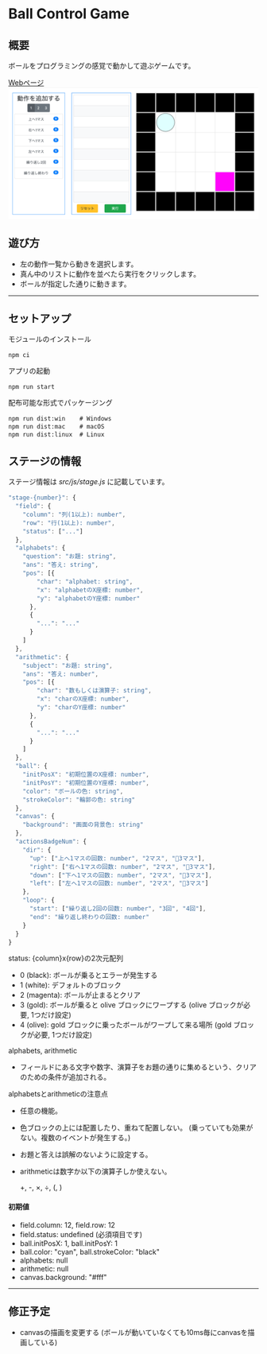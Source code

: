 # Ball Control Game

## 概要
ボールをプログラミングの感覚で動かして遊ぶゲームです。

[Webページ ![](img/gameDisplay.png)](https://yunemk.github.io/Ball-Control-Game/)

## 遊び方
* 左の動作一覧から動きを選択します。
* 真ん中のリストに動作を並べたら実行をクリックします。
* ボールが指定した通りに動きます。

---

## セットアップ
モジュールのインストール

```shell
npm ci
```

アプリの起動

```shell
npm run start
```

配布可能な形式でパッケージング

```shell
npm run dist:win    # Windows
npm run dist:mac    # macOS
npm run dist:linux  # Linux
```

## ステージの情報
ステージ情報は *src/js/stage.js* に記載しています。
```js
"stage-{number}": {
  "field": {
    "column": "列(1以上): number",
    "row": "行(1以上): number",
    "status": ["..."]
  },
  "alphabets": {
    "question": "お題: string",
    "ans": "答え: string",
    "pos": [{
        "char": "alphabet: string",
        "x": "alphabetのX座標: number",
        "y": "alphabetのY座標: number"
      },
      {
        "...": "..."
      }
    ]
  },
  "arithmetic": {
    "subject": "お題: string",
    "ans": "答え: number",
    "pos": [{
        "char": "数もしくは演算子: string",
        "x": "charのX座標: number",
        "y": "charのY座標: number"
      },
      {
        "...": "..."
      }
    ]
  },
  "ball": {
    "initPosX": "初期位置のX座標: number",
    "initPosY": "初期位置のY座標: number",
    "color": "ボールの色: string",
    "strokeColor": "輪郭の色: string"
  },
  "canvas": {
    "background": "画面の背景色: string"
  },
  "actionsBadgeNum": {
    "dir": {
      "up": ["上へ1マスの回数: number", "2マス", "3マス"],
      "right": ["右へ1マスの回数: number", "2マス", "3マス"],
      "down": ["下へ1マスの回数: number", "2マス", "3マス"],
      "left": ["左へ1マスの回数: number", "2マス", "3マス"]
    },
    "loop": {
      "start": ["繰り返し2回の回数: number", "3回", "4回"],
      "end": "繰り返し終わりの回数: number"
    }
  }
}
```
status: {column}x{row}の2次元配列
  * 0 (black): ボールが乗るとエラーが発生する
  * 1 (white): デフォルトのブロック
  * 2 (magenta): ボールが止まるとクリア
  * 3 (gold): ボールが乗ると olive ブロックにワープする (olive ブロックが必要, 1つだけ設定)
  * 4 (olive): gold ブロックに乗ったボールがワープして来る場所 (gold ブロックが必要, 1つだけ設定)

alphabets, arithmetic
- フィールドにある文字や数字、演算子をお題の通りに集めるという、クリアのための条件が追加される。

alphabetsとarithmeticの注意点
* 任意の機能。
* 色ブロックの上には配置したり、重ねて配置しない。 (乗っていても効果がない。複数のイベントが発生する。)
* お題と答えは誤解のないように設定する。
* arithmeticは数字か以下の演算子しか使えない。

  +, -, ×, ÷, (, )

#### 初期値
* field.column: 12, field.row: 12
* field.status: undefined (必須項目です)
* ball.initPosX: 1, ball.initPosY: 1
* ball.color: "cyan", ball.strokeColor: "black"
* alphabets: null
* arithmetic: null
* canvas.background: "#fff"

---

## 修正予定
* canvasの描画を変更する (ボールが動いていなくても10ms毎にcanvasを描画している)
